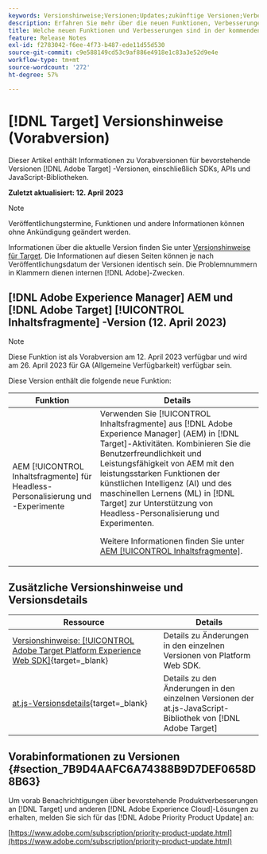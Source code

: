 ```yaml
---
keywords: Versionshinweise;Versionen;Updates;zukünftige Versionen;Verbesserungen;neue Funktionen;Fehlerbehebungen;Updates;Vorabversion
description: Erfahren Sie mehr über die neuen Funktionen, Verbesserungen und Fehlerbehebungen, die in der kommenden Version von [!DNL Adobe Target], einschließlich SDKs, APIs und JavaScript-Bibliotheken.
title: Welche neuen Funktionen und Verbesserungen sind in der kommenden  [!DNL Target] -Version enthalten?
feature: Release Notes
exl-id: f2783042-f6ee-4f73-b487-ede11d55d530
source-git-commit: c9e588149cd53c9af886e4918e1c83a3e52d9e4e
workflow-type: tm+mt
source-wordcount: '272'
ht-degree: 57%

---
```


# [!DNL Target] Versionshinweise (Vorabversion)

Dieser Artikel enthält Informationen zu Vorabversionen für bevorstehende Versionen [!DNL Adobe Target] -Versionen, einschließlich SDKs, APIs und JavaScript-Bibliotheken.

**Zuletzt aktualisiert: 12. April 2023**

>[!NOTE]
>
>Veröffentlichungstermine, Funktionen und andere Informationen können ohne Ankündigung geändert werden.

Informationen über die aktuelle Version finden Sie unter [Versionshinweise für Target](release-notes.md). Die Informationen auf diesen Seiten können je nach Veröffentlichungsdatum der Versionen identisch sein. Die Problemnummern in Klammern dienen internen [!DNL Adobe]-Zwecken.

## [!DNL Adobe Experience Manager] AEM und [!DNL Adobe Target] [!UICONTROL Inhaltsfragmente] -Version (12. April 2023)

>[!NOTE]
>
>Diese Funktion ist als Vorabversion am 12. April 2023 verfügbar und wird am 26. April 2023 für GA (Allgemeine Verfügbarkeit) verfügbar sein.

Diese Version enthält die folgende neue Funktion:

| Funktion | Details |
|--- |--- |
| AEM [!UICONTROL Inhaltsfragmente] für Headless-Personalisierung und -Experimente | Verwenden Sie [!UICONTROL Inhaltsfragmente] aus [!DNL Adobe Experience Manager] (AEM) in [!DNL Target]-Aktivitäten. Kombinieren Sie die Benutzerfreundlichkeit und Leistungsfähigkeit von AEM mit den leistungsstarken Funktionen der künstlichen Intelligenz (AI) und des maschinellen Lernens (ML) in [!DNL Target] zur Unterstützung von Headless-Personalisierung und Experimenten.<P>Weitere Informationen finden Sie unter [AEM [!UICONTROL Inhaltsfragmente]](/help/main/c-integrating-target-with-mac/aem/content-fragments-aem.md). |

## Zusätzliche Versionshinweise und Versionsdetails

| Ressource | Details |
|--- |--- |
| [Versionshinweise: [!UICONTROL Adobe Target Platform Experience Web SDK]](https://experienceleague.adobe.com/docs/experience-platform/edge/release-notes.html?lang=de){target=_blank} | Details zu Änderungen in den einzelnen Versionen von Platform Web SDK. |
| [at.js-Versionsdetails](https://developer.adobe.com/target/implement/client-side/atjs/target-atjs-versions/){target=_blank} | Details zu den Änderungen in den einzelnen Versionen der at.js-JavaScript-Bibliothek von [!DNL Adobe Target] |


## Vorabinformationen zu Versionen {#section_7B9D4AAFC6A74388B9D7DEF0658D8B63}

Um vorab Benachrichtigungen über bevorstehende Produktverbesserungen an [!DNL Target] und anderen [!DNL Adobe Experience Cloud]-Lösungen zu erhalten, melden Sie sich für das [!DNL Adobe Priority Product Update] an:

[https://www.adobe.com/subscription/priority-product-update.html](https://www.adobe.com/subscription/priority-product-update.html)
